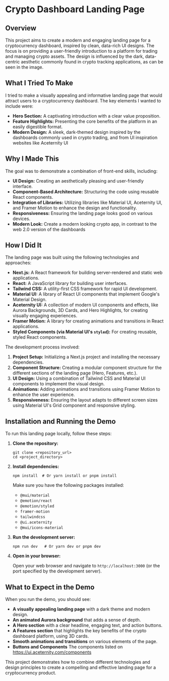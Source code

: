 # Crypto Dashboard Landing Page

## Overview

This project aims to create a modern and engaging landing page for a cryptocurrency dashboard, inspired by clean, data-rich UI designs. The focus is on providing a user-friendly introduction to a platform for trading and managing crypto assets. The design is influenced by the dark, data-centric aesthetic commonly found in crypto tracking applications, as can be seen in the image.

## What I Tried To Make

I tried to make a visually appealing and informative landing page that would attract users to a cryptocurrency dashboard. The key elements I wanted to include were:

*   **Hero Section:** A captivating introduction with a clear value proposition.
*   **Feature Highlights:** Presenting the core benefits of the platform in an easily digestible format.
*   **Modern Design:** A sleek, dark-themed design inspired by the dashboards commonly used in crypto trading, and from UI inspiration websites like Aceternity UI

## Why I Made This

The goal was to demonstrate a combination of front-end skills, including:

*   **UI Design:** Creating an aesthetically pleasing and user-friendly interface.
*   **Component-Based Architecture:** Structuring the code using reusable React components.
*   **Integration of Libraries:** Utilizing libraries like Material UI, Aceternity UI, and Framer Motion to enhance the design and functionality.
*   **Responsiveness:** Ensuring the landing page looks good on various devices.
*   **Modern Look:** Create a modern looking crypto app, in contrast to the web 2.0 version of the dashboards

## How I Did It

The landing page was built using the following technologies and approaches:

*   **Next.js:** A React framework for building server-rendered and static web applications.
*   **React:** A JavaScript library for building user interfaces.
*   **Tailwind CSS:** A utility-first CSS framework for rapid UI development.
*   **Material UI:** A library of React UI components that implement Google's Material Design.
*   **Aceternity UI:** A collection of modern UI components and effects, like Aurora Backgrounds, 3D Cards, and Hero Highlights, for creating visually engaging experiences.
*   **Framer Motion:** A library for creating animations and transitions in React applications.
*   **Styled Components (via Material UI's `styled`):** For creating reusable, styled React components.

The development process involved:

1.  **Project Setup:** Initializing a Next.js project and installing the necessary dependencies.
2.  **Component Structure:** Creating a modular component structure for the different sections of the landing page (Hero, Features, etc.).
3.  **UI Design:** Using a combination of Tailwind CSS and Material UI components to implement the visual design.
4.  **Animations:** Adding animations and transitions using Framer Motion to enhance the user experience.
5.  **Responsiveness:** Ensuring the layout adapts to different screen sizes using Material UI's Grid component and responsive styling.

## Installation and Running the Demo

To run this landing page locally, follow these steps:

1.  **Clone the repository:**

    ```
    git clone <repository_url>
    cd <project_directory>
    ```

2.  **Install dependencies:**

    ```
    npm install  # Or yarn install or pnpm install
    ```

    Make sure you have the following packages installed:

    *   `@mui/material`
    *   `@emotion/react`
    *   `@emotion/styled`
    *   `framer-motion`
    *   `tailwindcss`
    *   `@ui.aceternity`
    *   `@mui/icons-material`

3.  **Run the development server:**

    ```
    npm run dev   # Or yarn dev or pnpm dev
    ```

4.  **Open in your browser:**

    Open your web browser and navigate to `http://localhost:3000` (or the port specified by the development server).

## What to Expect in the Demo

When you run the demo, you should see:

*   **A visually appealing landing page** with a dark theme and modern design.
*   **An animated Aurora background** that adds a sense of depth.
*   **A Hero section** with a clear headline, engaging text, and action buttons.
*   **A Features section** that highlights the key benefits of the crypto dashboard platform, using 3D cards.
*   **Smooth animations and transitions** on various elements of the page.
*   **Buttons and Components** The components listed on https://ui.aceternity.com/components

This project demonstrates how to combine different technologies and design principles to create a compelling and effective landing page for a cryptocurrency product.